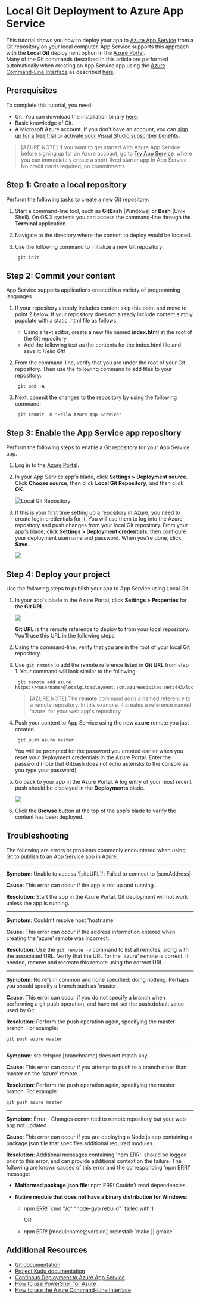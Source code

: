 <properties
	pageTitle="Local Git Deployment to Azure App Service"
	description="Learn how to enable local Git deployment to Azure App Service."
	services="app-service"
	documentationCenter=""
	authors="dariac"
	manager="wpickett"
	editor="mollybos"/>

<tags
	ms.service="app-service"
	ms.workload="na"
	ms.tgt_pltfrm="na"
	ms.devlang="na"
	ms.topic="article"
	ms.date="03/31/2016"
	ms.author="dariac"/>
    
# Local Git Deployment to Azure App Service

This tutorial shows you how to deploy your app to [Azure App Service] from a Git repository on your local computer. App Service supports this approach with the **Local Git** deployment option in the [Azure Portal].  
Many of the Git commands described in this article are performed automatically when creating an App Service app using the [Azure Command-Line Interface] as described [here](app-service-web-get-started.md).

## Prerequisites

To complete this tutorial, you need:

- Git. You can download the installation binary [here](http://www.git-scm.com/downloads).  
- Basic knowledge of Git.
- A Microsoft Azure account. If you don't have an account, you can 
[sign up for a free trial](https://azure.microsoft.com/pricing/free-trial) or 
[activate your Visual Studio subscriber benefits](https://azure.microsoft.com/pricing/member-offers/msdn-benefits-details).

>[AZURE.NOTE] If you want to get started with Azure App Service before signing up for an Azure account, go to [Try App Service](http://go.microsoft.com/fwlink/?LinkId=523751), where you can immediately create a short-lived starter app in App Service. No credit cards required; no commitments.  

## <a id="Step1"></a>Step 1: Create a local repository

Perform the following tasks to create a new Git repository.

1. Start a command-line tool, such as **GitBash** (Windows) or **Bash** (Unix Shell). On OS X systems you can access the command-line through the **Terminal** application.

2. Navigate to the directory where the content to deploy would be located.

3. Use the following command to initialize a new Git repository:

		git init

## <a id="Step2"></a>Step 2: Commit your content

App Service supports applications created in a variety of programming languages. 

1. If your repository already includes content skip this point and move to point 2 below. If your repository does not already include content simply populate with a static .html file as follows: 

    - Using a text editor, create a new file named **index.html** at the root of the Git repository
    - Add the following text as the contents for the index.html file and save it: *Hello Git!*
        
2. From the command-line, verify that you are under the root of your Git repository. Then use the following command to add files to your repository:

		git add -A 

4. Next, commit the changes to the repository by using the following command:

		git commit -m "Hello Azure App Service"

## <a id="Step3"></a>Step 3: Enable the App Service app repository

Perform the following steps to enable a Git repository for your App Service app.

1. Log in to the [Azure Portal].

2. In your App Service app's blade, click **Settings > Deployment source**. Click **Choose source**, then click **Local Git Repository**, and then click **OK**.  

	![Local Git Repository](./media/app-service-deploy-local-git/local_git_selection.png)

3. If this is your first time setting up a repository in Azure, you need to create login credentials for it. You will use them to log into the Azure repository and push changes from your local Git repository. From your app's blade, click **Settings > Deployment credentials**, then configure your deployment username and password. When you're done, click **Save**.

	![](./media/app-service-deploy-local-git/deployment_credentials.png)

## <a id="Step4"></a>Step 4: Deploy your project

Use the following steps to publish your app to App Service using Local Git.

1. In your app's blade in the Azure Portal, click **Settings > Properties** for the **Git URL**.

	![](./media/app-service-deploy-local-git/git_url.png)

	**Git URL** is the remote reference to deploy to from your local repository. You'll use this URL in the following steps.

2. Using the command-line, verify that you are in the root of your local Git repository.

3. Use `git remote` to add the remote reference listed in **Git URL** from step 1. Your command will look similar to the following:

		git remote add azure https://<username>@localgitdeployment.scm.azurewebsites.net:443/localgitdeployment.git         
    > [AZURE.NOTE] The **remote** command adds a named reference to a remote repository. In this example, it creates a reference named 'azure' for your web app's repository.

4. Push your content to App Service using the new **azure** remote you just created.

		git push azure master

	You will be prompted for the password you created earlier when you reset your deployment credentials in the Azure Portal. Enter the password (note that Gitbash does not echo asterisks to the console as you type your password). 
       
5. Go back to your app in the Azure Portal. A log entry of your most recent push should be displayed in the **Deployments** blade. 

	![](./media/app-service-deploy-local-git/deployment_history.png)

6. Click the **Browse** button at the top of the app's blade to verify the content has been deployed. 
    
## <a id="Step5"></a>Troubleshooting

The following are errors or problems commonly encountered when using Git to publish to an App Service app in Azure:

****

**Symptom**: Unable to access '[siteURL]': Failed to connect to [scmAddress]

**Cause**: This error can occur if the app is not up and running.

**Resolution**: Start the app in the Azure Portal. Git deployment will not work unless the app is running. 


****

**Symptom**: Couldn't resolve host 'hostname'

**Cause**: This error can occur if the address information entered when creating the 'azure' remote was incorrect.

**Resolution**: Use the `git remote -v` command to list all remotes, along with the associated URL. Verify that the URL for the 'azure' remote is correct. If needed, remove and recreate this remote using the correct URL.

****

**Symptom**: No refs in common and none specified; doing nothing. Perhaps you should specify a branch such as 'master'.

**Cause**: This error can occur if you do not specify a branch when performing a git push operation, and have not set the push.default value used by Git.

**Resolution**: Perform the push operation again, specifying the master branch. For example:

	git push azure master

****

**Symptom**: src refspec [branchname] does not match any.

**Cause**: This error can occur if you attempt to push to a branch other than master on the 'azure' remote.

**Resolution**: Perform the push operation again, specifying the master branch. For example:

	git push azure master

****

**Symptom**: Error - Changes committed to remote repository but your web app not updated.

**Cause**: This error can occur if you are deploying a Node.js app containing a package.json file that specifies additional required modules.

**Resolution**: Additional messages containing 'npm ERR!' should be logged prior to this error, and can provide additional context on the failure. The following are known causes of this error and the corresponding 'npm ERR!' message:

* **Malformed package.json file**: npm ERR! Couldn't read dependencies.

* **Native module that does not have a binary distribution for Windows**:

	* npm ERR! \`cmd "/c" "node-gyp rebuild"\` failed with 1

		OR

	* npm ERR! [modulename@version] preinstall: \`make || gmake\`


## Additional Resources

* [Git documentation](http://git-scm.com/documentation)
* [Project Kudu documentation](https://github.com/projectkudu/kudu/wiki)
* [Continous Deployment to Azure App Service](app-service-continous-deployment.md)
* [How to use PowerShell for Azure](../powershell-install-configure.md)
* [How to use the Azure Command-Line Interface](../xplat-cli-install.md)

[Azure App Service]: https://azure.microsoft.com/documentation/articles/app-service-changes-existing-services/
[Azure Developer Center]: http://www.windowsazure.com/en-us/develop/overview/
[Azure Portal]: https://portal.azure.com
[Git website]: http://git-scm.com
[Installing Git]: http://git-scm.com/book/en/Getting-Started-Installing-Git
[Azure Command-Line Interface]: https://azure.microsoft.com/en-us/documentation/articles/xplat-cli-azure-resource-manager/

[Using Git with CodePlex]: http://codeplex.codeplex.com/wikipage?title=Using%20Git%20with%20CodePlex&referringTitle=Source%20control%20clients&ProjectName=codeplex
[Quick Start - Mercurial]: http://mercurial.selenic.com/wiki/QuickStart
